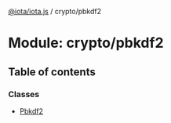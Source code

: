 [@iota/iota.js](../README.md) / crypto/pbkdf2

# Module: crypto/pbkdf2

## Table of contents

### Classes

- [Pbkdf2](../classes/crypto_pbkdf2.Pbkdf2.md)
